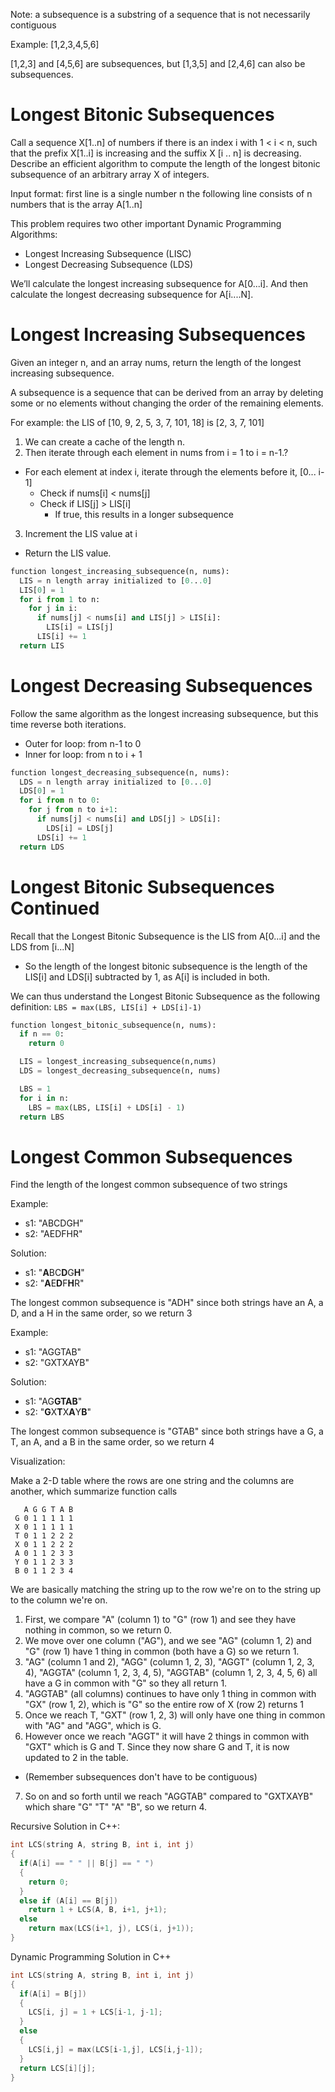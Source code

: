 Note: a subsequence is a substring of a sequence that is not necessarily contiguous

Example: [1,2,3,4,5,6]

[1,2,3] and [4,5,6] are subsequences, but [1,3,5] and [2,4,6] can also be subsequences.

# Longest Bitonic Subsequences

Call a sequence X[1..n] of numbers if there is an index i with 1 < i < n, such that the prefix X[1..i] is increasing and the suffix X [i .. n] is decreasing.
Describe an efficient algorithm to compute the length of the longest bitonic subsequence of an arbitrary array X of integers.

Input format:
first line is a single number n
the following line consists of n numbers that is the array A[1..n]

This problem requires two other important Dynamic Programming Algorithms:
- Longest Increasing Subsequence (LISC)
- Longest Decreasing Subsequence (LDS)

We’ll calculate the longest increasing subsequence for A[0...i]. And then calculate the longest decreasing subsequence for A[i....N].

# Longest Increasing Subsequences

Given an integer n, and an array nums, return the length of the longest increasing subsequence.

A subsequence is a sequence that can be derived from an array by deleting some or no elements without changing the order of the remaining elements.

For example: the LIS of [10, 9, 2, 5, 3, 7, 101, 18] is [2, 3, 7, 101]

1. We can create a cache of the length n.
2. Then iterate through each element in nums from i = 1 to i = n-1.?
- For each element at index i, iterate through the elements before it, [0... i-1]
  - Check if nums[i] < nums[j]
  - Check if LIS[j] > LIS[i]
    - If true, this results in a longer subsequence
3. Increment the LIS value at i
- Return the LIS value.

```py
function longest_increasing_subsequence(n, nums):
  LIS = n length array initialized to [0...0]
  LIS[0] = 1
  for i from 1 to n:
    for j in i:
      if nums[j] < nums[i] and LIS[j] > LIS[i]:
        LIS[i] = LIS[j]
      LIS[i] += 1
  return LIS
```

# Longest Decreasing Subsequences

Follow the same algorithm as the longest increasing subsequence, but this time reverse both iterations.
- Outer for loop: from n-1 to 0
- Inner for loop: from n to i + 1

```py
function longest_decreasing_subsequence(n, nums):
  LDS = n length array initialized to [0...0]
  LDS[0] = 1
  for i from n to 0:
    for j from n to i+1:
      if nums[j] < nums[i] and LDS[j] > LDS[i]:
        LDS[i] = LDS[j]
      LDS[i] += 1
  return LDS
```

# Longest Bitonic Subsequences Continued

Recall that the Longest Bitonic Subsequence is the LIS from A[0...i] and the LDS from [i...N]
- So the length of the longest bitonic subsequence is the length of the LIS[i] and LDS[i] subtracted by 1, as A[i] is included in both.

We can thus understand the Longest Bitonic Subsequence as the following definition: `LBS = max(LBS, LIS[i] + LDS[i]-1)`

```py
function longest_bitonic_subsequence(n, nums):
  if n == 0:
    return 0

  LIS = longest_increasing_subsequence(n,nums)
  LDS = longest_decreasing_subsequence(n, nums)

  LBS = 1
  for i in n:
    LBS = max(LBS, LIS[i] + LDS[i] - 1)
  return LBS
```

# Longest Common Subsequences

Find the length of the longest common subsequence of two strings

Example:
- s1: "ABCDGH"
- s2: "AEDFHR"

Solution:
- s1: "**A**BC**D**G**H**"
- s2: "**A**E**D**F**H**R"

The longest common subsequence is "ADH" since both strings have an A, a D, and a H in the same order, so we return 3

Example:
- s1: "AGGTAB"
- s2: "GXTXAYB"

Solution:
- s1: "AG**GTAB**"
- s2: "**G**X**T**X**A**Y**B**"

The longest common subsequence is "GTAB" since both strings have a G, a T, an A, and a B in the same order, so we return 4

Visualization:

Make a 2-D table where the rows are one string and the columns are another, which summarize function calls
```
   A G G T A B
 G 0 1 1 1 1 1
 X 0 1 1 1 1 1
 T 0 1 1 2 2 2
 X 0 1 1 2 2 2
 A 0 1 1 2 3 3
 Y 0 1 1 2 3 3
 B 0 1 1 2 3 4
 ```

We are basically matching the string up to the row we're on to the string up to the column we're on.
1. First, we compare "A" (column 1) to "G" (row 1) and see they have nothing in common, so we return 0. 
2. We move over one column ("AG"), and we see "AG" (column 1, 2) and "G" (row 1) have 1 thing in common (both have a G) so we return 1.
3. "AG" (column 1 and 2), "AGG" (column 1, 2, 3), "AGGT" (column 1, 2, 3, 4), "AGGTA" (column 1, 2, 3, 4, 5), "AGGTAB" (column 1, 2, 3, 4, 5, 6) all have a G in common with "G" so they all return 1.
4. "AGGTAB" (all columns) continues to have only 1 thing in common with "GX" (row 1, 2), which is "G" so the entire row of X (row 2) returns 1
5. Once we reach T, "GXT" (row 1, 2, 3) will only have one thing in common with "AG" and "AGG", which is G.
6. However once we reach "AGGT" it will have 2 things in common with "GXT" which is G and T. Since they now share G and T, it is now updated to 2 in the table.
- (Remember subsequences don't have to be contiguous)
7. So on and so forth until we reach "AGGTAB" compared to "GXTXAYB" which share "G" "T" "A" "B", so we return 4.

Recursive Solution in C++:
```cpp
int LCS(string A, string B, int i, int j)
{
  if(A[i] == " " || B[j] == " ")
  {
    return 0;
  }
  else if (A[i] == B[j])
    return 1 + LCS(A, B, i+1, j+1);
  else
    return max(LCS(i+1, j), LCS(i, j+1));
}
```

Dynamic Programming Solution in C++
```cpp
int LCS(string A, string B, int i, int j)
{
  if(A[i] = B[j])
  {
    LCS[i, j] = 1 + LCS[i-1, j-1];
  }
  else
  {
    LCS[i,j] = max(LCS[i-1,j], LCS[i,j-1]);
  }
  return LCS[i][j];
}
```
